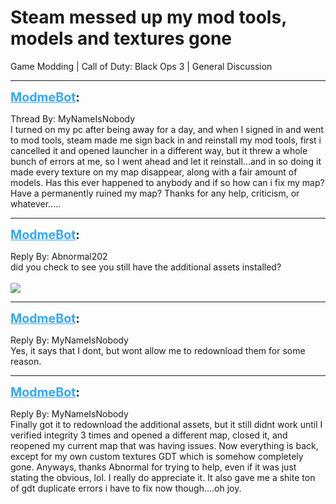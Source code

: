# Steam messed up my mod tools, models and textures gone
Game Modding | Call of Duty: Black Ops 3 | General Discussion

---
<strong style="font-size: 1.4em;"><span style="text-decoration: underline;text-decoration-color: #34a7f9;"><span style="color:#34a7f9;">ModmeBot</span></span>:</strong>

<p>Thread By: MyNameIsNobody<br />I turned on my pc after being away for a day, and when I signed in and went to mod tools, steam made me sign back in and reinstall my mod tools, first i cancelled it and opened launcher in a different way, but it threw a whole bunch of errors at me, so I went ahead and let it reinstall...and in so doing it made every texture on my map disappear, along with a fair amount of models. Has this ever happened to anybody and if so how can i fix my map? Have a permanently ruined my map? Thanks for any help, criticism, or whatever.....</p>

---
<strong style="font-size: 1.4em;"><span style="text-decoration: underline;text-decoration-color: #34a7f9;"><span style="color:#34a7f9;">ModmeBot</span></span>:</strong>

<p>Reply By: Abnormal202<br />did you check to see you still have the additional assets installed?<br /> <br /><img style="max-width: 500px;" src="https://imgur.com/rjnm3Q1.png"></p>

---
<strong style="font-size: 1.4em;"><span style="text-decoration: underline;text-decoration-color: #34a7f9;"><span style="color:#34a7f9;">ModmeBot</span></span>:</strong>

<p>Reply By: MyNameIsNobody<br />Yes, it says that I dont, but wont allow me to redownload them for some reason.</p>

---
<strong style="font-size: 1.4em;"><span style="text-decoration: underline;text-decoration-color: #34a7f9;"><span style="color:#34a7f9;">ModmeBot</span></span>:</strong>

<p>Reply By: MyNameIsNobody<br />Finally got it to redownload the additional assets, but it still didnt work until I verified integrity 3 times and opened a different map, closed it, and reopened my current map that was having issues. Now everything is back, except for my own custom textures GDT which is somehow completely gone. Anyways, thanks Abnormal for trying to help, even if it was just stating the obvious, lol. I really do appreciate it. It also gave me a shite ton of gdt duplicate errors i have to fix now though....oh joy.</p>
